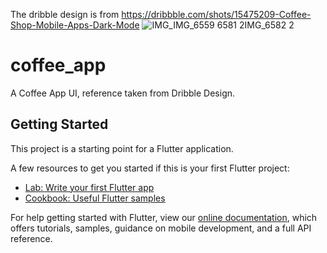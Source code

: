 The dribble design is from https://dribbble.com/shots/15475209-Coffee-Shop-Mobile-Apps-Dark-Mode
![IMG_![IMG_6559](https://user-images.githubusercontent.com/53341343/163552340-1eb989c8-9388-4405-94c5-d0d2d2868386.jpeg)
6581 2![IMG_6582 2](https://user-images.githubusercontent.com/53341343/163552305-d49d8190-94c6-4e0a-a070-c31f3b6e8949.PNG)
](https://user-images.githubusercontent.com/53341343/163552282-a4f9759b-a966-4774-a0a4-90787eb30909.PNG)



# coffee_app

A Coffee App UI, reference taken from Dribble Design.


## Getting Started

This project is a starting point for a Flutter application.

A few resources to get you started if this is your first Flutter project:

- [Lab: Write your first Flutter app](https://flutter.dev/docs/get-started/codelab)
- [Cookbook: Useful Flutter samples](https://flutter.dev/docs/cookbook)

For help getting started with Flutter, view our
[online documentation](https://flutter.dev/docs), which offers tutorials,
samples, guidance on mobile development, and a full API reference.
